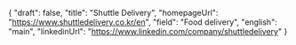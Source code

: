 {
    "draft": false,
    "title": "Shuttle Delivery",
    "homepageUrl": "https://www.shuttledelivery.co.kr/en",
    "field": "Food delivery",
    "english": "main",
    "linkedinUrl": "https://www.linkedin.com/company/shuttledelivery"
}